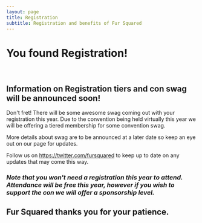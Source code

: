 ```yaml
---
layout: page
title: Registration
subtitle: Registration and benefits of Fur Squared
---
```


# You found Registration\!

&nbsp;

## Information on Registration tiers and con swag will be announced soon\!

Don't fret\! There will be some awesome swag coming out with your registration this year. Due to the convention being held virtually this year we will be offering a tiered membership for some convention swag.&nbsp;

More details about swag are to be announced at a later date so keep an eye out on our page for updates.&nbsp;

Follow us on https://twitter.com/fursquared to keep up to date on any updates that may come this way.

### ***Note that you won't need a registration this year to attend. Attendance will be free this year, however if you wish to support the con we will offer a sponsorship level.***

## Fur Squared thanks you for your patience.&nbsp;
